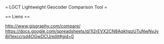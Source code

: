 = LGCT Lightweight Geocoder Comparison Tool = 


== Liens ==

http://www.gisgraphy.com/compare/
https://docs.google.com/spreadsheets/d/1I2rEVX2CN8AqkhpzUTuNwNvJy8il1exccrsd4OGwDCU/edit#gid=0